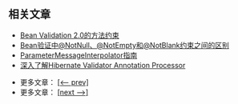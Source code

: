 ## 相关文章

+ [Bean Validation 2.0的方法约束](docs/Bean-Validation2.0的方法约束.md)
+ [Bean验证中@NotNull、@NotEmpty和@NotBlank约束之间的区别](docs/Bean验证中@NotNull-@NotEmpty和@NotBlank约束之间的区别.md)
+ [ParameterMessageInterpolator指南](docs/ParameterMessageInterpolator指南.md)
+ [深入了解Hibernate Validator Annotation Processor](docs/深入了解Hibernate-Validator-Annotation-Processor.md)

- 更多文章： [[<-- prev]](../spring-boot-validation-2/README.md)
- 更多文章： [[next -->]](../spring-boot-validation-advanced/README.md)